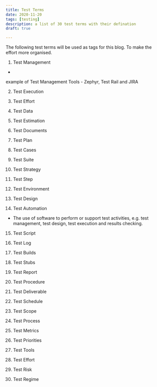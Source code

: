 ```yaml
---
title: Test Terms
date: 2020-11-20
tags: [testing]
description: a list of 30 test terms with their defination
draft: true

---
```


The following test terms will be used as tags for this blog.
To make the effort more organised.

1. Test Management
-
 example of Test Management Tools - Zephyr, Test Rail and JIRA

2. Test Execution


3. Test Effort

4. Test Data

5. Test Estimation

6. Test Documents

7. Test Plan

8. Test Cases

9. Test Suite

10. Test Strategy

11. Test Step

12. Test Environment

13. Test Design

14. Test Automation
- The use of software to perform or support test activities, e.g. test management, test design, test execution and results checking.

15. Test Script

16. Test Log

17. Test Builds

18. Test Stubs

19. Test Report

20. Test Procedure

21. Test Deliverable

22. Test Schedule

23. Test Scope

24. Test Process

25. Test Metrics

26. Test Priorities

27. Test Tools

28. Test Effort

29. Test Risk

30. Test Regime


